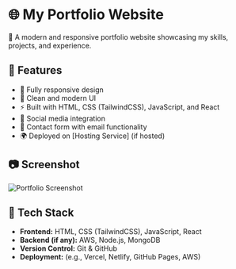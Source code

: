 # 🌐 My Portfolio Website

🚀 A modern and responsive portfolio website showcasing my skills, projects, and experience.

## 📌 Features
- 🌟 Fully responsive design
- 🎨 Clean and modern UI
- ⚡ Built with HTML, CSS (TailwindCSS), JavaScript, and React
- 🔗 Social media integration
- 📩 Contact form with email functionality
- 🌍 Deployed on [Hosting Service] (if hosted)

## 📷 Screenshot
![Portfolio Screenshot](link-to-image)

## 🔧 Tech Stack
- **Frontend:** HTML, CSS (TailwindCSS), JavaScript, React
- **Backend (if any):** AWS, Node.js, MongoDB
- **Version Control:** Git & GitHub
- **Deployment:** (e.g., Vercel, Netlify, GitHub Pages, AWS)

